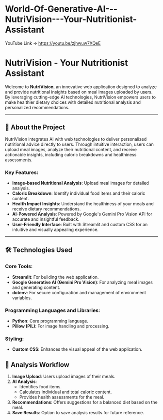# World-Of-Generative-AI---NutriVision---Your-Nutritionist-Assistant

YouTube Link -> https://youtu.be/zjhwuw7XQeE

# NutriVision - Your Nutritionist Assistant

Welcome to **NutriVision**, an innovative web application designed to analyze and provide nutritional insights based on meal images uploaded by users. By leveraging cutting-edge AI technologies, NutriVision empowers users to make healthier dietary choices with detailed nutritional analysis and personalized recommendations.

---

## 🌟 **About the Project**

NutriVision integrates AI with web technologies to deliver personalized nutritional advice directly to users. Through intuitive interaction, users can upload meal images, analyze their nutritional content, and receive actionable insights, including caloric breakdowns and healthiness assessments.

### Key Features:
- **Image-based Nutritional Analysis**: Upload meal images for detailed analysis.
- **Caloric Breakdown**: Identify individual food items and their caloric content.
- **Health Impact Insights**: Understand the healthiness of your meals and receive dietary recommendations.
- **AI-Powered Analysis**: Powered by Google's Gemini Pro Vision API for accurate and insightful feedback.
- **User-Friendly Interface**: Built with Streamlit and custom CSS for an intuitive and visually appealing experience.

---

## 🛠️ **Technologies Used**

### Core Tools:
- **Streamlit**: For building the web application.
- **Google Generative AI (Gemini Pro Vision)**: For analyzing meal images and generating content.
- **dotenv**: For secure configuration and management of environment variables.

### Programming Languages and Libraries:
- **Python**: Core programming language.
- **Pillow (PIL)**: For image handling and processing.

### Styling:
- **Custom CSS**: Enhances the visual appeal of the web application.

## 🧮 **Analysis Workflow**

1. **Image Upload**: Users upload images of their meals.
2. **AI Analysis**:
   - Identifies food items.
   - Calculates individual and total caloric content.
   - Provides health assessments for the meal.
3. **Recommendations**: Offers suggestions for a balanced diet based on the meal.
4. **Save Results**: Option to save analysis results for future reference.


